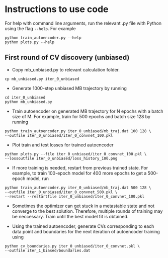 # Instructions to use code

For help with command line arguments, run the relevant .py file with Python
using the flag `--help`. For example
```
python train_autoencoder.py --help
python plots.py --help
```

## First round of CV discovery (unbiased)
- Copy mb_unbiased.py to relevant calculation folder.
```
cp mb_unbiased.py iter_0_unbiased
```

- Generate 1000-step unbiased MB trajectory by running
```
cd iter_0_unbiased
python mb_unbiased.py
```

- Train autoencoder on generated MB trajectory for N epochs with a batch size of M.
For example, train for 500 epochs and batch size 128 by running
```
python train_autoencoder.py iter_0_unbiased/mb_traj.dat 100 128 \
--outfile iter_0_unbiased/iter_0_convnet_100.pkl
```

- Plot train and test losses for trained autoencoder
```
python plots.py --file iter_0_unbiased/iter_0_convnet_100.pkl \
--lossoutfile iter_0_unbiased/loss_history_100.png
```

- If more training is needed, restart from previous trained state. For example, to
train 100-epoch model for 400 more epochs to get a 500-epoch model, run
```
python train_autoencoder.py iter_0_unbiased/mb_traj.dat 500 128 \
--outfile iter_0_unbiased/iter_0_convnet_500.pkl \
--restart --restartfile iter_0_unbiased/iter_0_convnet_100.pkl
```

- Sometimes the optimizer can get stuck in a metastable state and not converge to the best
solution. Therefore, multiple rounds of training may be neccessary. Train until the best model fit is obtained.

- Using the trained autoencoder, generate CVs corresponding to each data point and boundaries
for the next iteration of autoencoder training using
```
python cv_boundaries.py iter_0_unbiased/iter_0_convnet.pkl \
--outfile iter_1_biased/boundaries.dat
```
